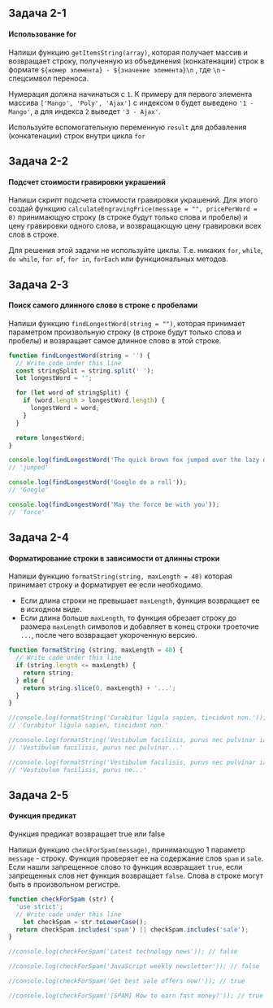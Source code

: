 ## Задача 2-1

#### Использование for

Напиши функцию  `getItemsString(array)`, которая получает массив и возвращает строку, полученную из объединения (конкатенации) строк в формате  `${номер элемента} - ${значение элемента}\n`  , где  `\n`  - спецсимвол переноса.

Нумерация должна начинаться с  `1`. К примеру для первого элемента массива  `['Mango', 'Poly', 'Ajax']`  с индексом  `0`  будет выведено  `'1 - Mango'`, а для индекса  `2`  выведет  `'3 - Ajax'`.

Используйте вспомогательную переменную  `result`  для добавления (конкатенации) строк внутри цикла  `for`


## Задача 2-2

#### Подсчет стоимости гравировки украшений

Напиши скрипт подсчета стоимости гравировки украшений. Для этого создай функцию  `calculateEngravingPrice(message = "", pricePerWord = 0)`  принимающую строку (в строке будут только слова и пробелы) и цену гравировки одного слова, и возвращающую цену гравировки всех слов в строке.

Для решения этой задачи не используйте циклы. Т.е. никаких  `for`,  `while`,  `do while`,  `for of`,  `for in`,  `forEach`  или функциональных методов.


## Задача 2-3

#### Поиск самого длинного слово в строке с пробелами

Напиши функцию  `findLongestWord(string = "")`, которая принимает параметром произвольную строку (в строке будут только слова и пробелы) и возвращает самое длинное слово в этой строке.

```javascript
function findLongestWord(string = '') {
  // Write code under this line
  const stringSplit = string.split(' ');
  let longestWord = '';

  for (let word of stringSplit) {
    if (word.length > longestWord.length) {
      longestWord = word;
    }
  }

  return longestWord;
}

console.log(findLongestWord('The quick brown fox jumped over the lazy dog'));
// 'jumped'

console.log(findLongestWord('Google do a roll'));
// 'Google'

console.log(findLongestWord('May the force be with you'));
// 'force'

```



## Задача 2-4

#### Форматирование строки в зависимости от длинны строки

Напиши функцию  `formatString(string, maxLength = 40)`  которая принимает строку и форматирует ее если необходимо.

-   Если длина строки не превышает  `maxLength`, функция возвращает ее в исходном виде.
-   Если длина больше  `maxLength`, то функция обрезает строку до размера  `maxLength`  символов и добавляет в конец строки троеточие  `...`, после чего возвращает укороченную версию.

```javascript
function formatString (string, maxLength = 40) {
  // Write code under this line
  if (string.length <= maxLength) {
    return string;
  } else {
    return string.slice(0, maxLength) + '...';
  }
}

//console.log(formatString('Curabitur ligula sapien, tincidunt non.'));
// 'Curabitur ligula sapien, tincidunt non.'

//console.log(formatString('Vestibulum facilisis, purus nec pulvinar iaculis.'));
// 'Vestibulum facilisis, purus nec pulvinar...'

//console.log(formatString('Vestibulum facilisis, purus nec pulvinar iaculis.', 30));
// 'Vestibulum facilisis, purus ne...'
```

## Задача 2-5

#### Функция предикат

Функция предикат возвращает true или false

Напиши функцию  `checkForSpam(message)`, принимающую 1 параметр  `message`  - строку. Функция проверяет ее на содержание слов  `spam`  и  `sale`. Если нашли запрещенное слово то функция возвращает  `true`, если запрещенных слов нет функция возвращает  `false`. Слова в строке могут быть в произвольном регистре.

```javascript
function checkForSpam (str) { 
  'use strict';
  // Write code under this line
    let checkSpam = str.toLowerCase();
  return checkSpam.includes('spam') || checkSpam.includes('sale');
}

//console.log(checkForSpam('Latest technology news')); // false

//console.log(checkForSpam('JavaScript weekly newsletter')); // false

//console.log(checkForSpam('Get best sale offers now!')); // true

//console.log(checkForSpam('[SPAM] How to earn fast money?')); // true
```
